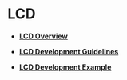 # LCD<a name="EN-US_TOPIC_0000001111441852"></a>

-   **[LCD Overview](lcdoverview.md)**  

-   **[LCD Development Guidelines](lcddevelopment-guidelines.md)**  

-   **[LCD Development Example](lcddevelopment-example.md)**  


